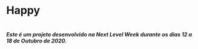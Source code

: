 <h1> Happy<h1> 
<h5> Este é um projeto desenvolvido na Next Level Week durante os dias 12 a 18 de Outubro de 2020.<h5>
